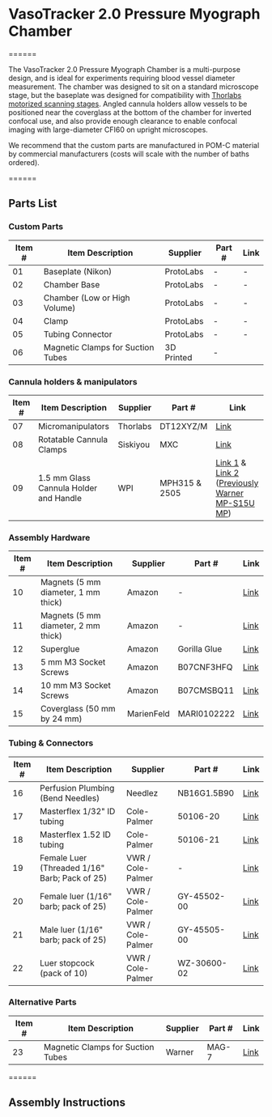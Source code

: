 # VasoTracker 2.0 Pressure Myograph Chamber
======

The VasoTracker 2.0 Pressure Myograph Chamber is a multi-purpose design, and is ideal for experiments requiring blood vessel diameter measurement. The chamber was designed to sit on a standard microscope stage, but the baseplate was designed for compatibility with [Thorlabs motorized scanning stages](https://www.thorlabs.com/newgrouppage9.cfm?objectgroup_id=5360). Angled cannula holders allow vessels to be positioned near the coverglass at the bottom of the chamber for inverted confocal use, and also provide enough clearance to enable confocal imaging with large-diameter CFI60 on upright microscopes. 

We recommend that the custom parts are manufactured in POM-C material by commercial manufacturers (costs will scale with the number of baths ordered). 

======

## Parts List

### Custom Parts


| Item # | Item Description               | Supplier               | Part #                     | Link                                                                                                              |
|--------|--------------------------------|------------------------|----------------------------|-------------------------------------------------------------------------------------------------------------------|
| 01     | Baseplate (Nikon)              | ProtoLabs              | -                          | -                                                                                                                 |
| 02     | Chamber Base                  | ProtoLabs              | -                          | -                                                                                                                 |
| 03     | Chamber (Low or High Volume)            | ProtoLabs              | -                          | -                                                                                                                 |
| 04     | Clamp                         | ProtoLabs              | -                          | -                                                                                                                 |
| 05     | Tubing Connector              | ProtoLabs              | -                          | -                                                                                                                 |
| 06     | Magnetic Clamps for Suction Tubes | 3D Printed         | -                     |                                                        |

### Cannula holders & manipulators

| Item # | Item Description               | Supplier               | Part #                     | Link                                                                                                              |
|--------|--------------------------------|------------------------|----------------------------|-------------------------------------------------------------------------------------------------------------------|
| 07     | Micromanipulators             | Thorlabs               | DT12XYZ/M                  | [Link](https://www.thorlabs.com/thorproduct.cfm?partnumber=DT12XYZ/m)                                             |
| 08     | Rotatable Cannula Clamps      | Siskiyou               | MXC                        | [Link](https://www.siskiyou.com/mxc-14030000e.html)                                                               |
| 09     | 1.5 mm Glass Cannula Holder and Handle  | WPI   | MPH315 & 2505                  | [Link 1](https://www.wpiinc.com/var-3819-microelectrode-holder-mph3.html) & [Link 2](hhttps://www.wpiinc.com/2505-electrode-handle-63-mm.html) ([Previously Warner MP-S15U MP](https://shop.multichannelsystems.com/mp-s15u-mp-series-holder-straight-body-universal-pressure-port-male-luer-female-luer-1-16-1-32-1-5-mm-glass-od.html))         |

### Assembly Hardware

| Item # | Item Description               | Supplier               | Part #                     | Link                                                                                                              |
|-------|--------------------------------|------------------------|----------------------------|-------------------------------------------------------------------------------------------------------------------|
| 10     | Magnets (5 mm diameter, 1 mm thick) | Amazon             | -                          | [Link](https://www.amazon.com/Multi-use-Refrigerator-Magnets-Science-Projects/dp/B07C5HXR2X)                       |
| 11     | Magnets (5 mm diameter, 2 mm thick) | Amazon             | -                          | [Link](https://www.amazon.com/Multi-use-Refrigerator-Magnets-Science-Projects/dp/B07C557LX1)                       |
| 12     | Superglue                    | Amazon                 | Gorilla Glue               | [Link](https://www.amazon.com/Gorilla-Super-Glue-Gram-Clear/dp/B00OAAUAX8/)                                        |
| 13     | 5 mm M3 Socket Screws        | Amazon                 | B07CNF3HFQ                 | [Link](https://www.amazon.com/Socket-Screws-Bolts-Thread-100pcs/dp/B07CNF3HFQ/)                                   |
| 14     | 10 mm M3 Socket Screws       | Amazon                 | B07CMSBQ11                 | [Link](https://www.amazon.com/Socket-Screws-Bolts-Thread-100pcs/dp/B07CMSBQ11/)                                   |
| 15     | Coverglass (50 mm by 24 mm)  | MarienFeld              | MARI0102222                | [Link](https://uk.vwr.com/store/product/7803457/cover-glasses-for-fluorescence)                                   |


### Tubing & Connectors

| Item # | Item Description                         | Supplier     | Part #        | Link                                                                                                              |
|-------|------------------------------------------|--------------|---------------|-------------------------------------------------------------------------------------------------------------------|
| 16     | Perfusion Plumbing (Bend Needles) | Needlez             | NB16G1.5B90   | [Link](https://www.needlez.co.uk/product/16g-blunt-needle-1-5inch-38mm-bent-tip-90-deg/)                          |
| 17     | Masterflex 1/32" ID tubing | Cole-Palmer  | 50106-20  | [Link](https://www.coleparmer.co.uk/i/tygon-e-3603-tubing-1-32-id-x-3-32-od-50-ft/5010620)                          |
| 18     | Masterflex 1.52 ID tubing  | Cole-Palmer  | 50106-21  | [Link](https://www.coleparmer.co.uk/i/tygon-e-3603-tubing-1-16-id-x-1-8-od-50-ft/5010621)                          |
| 19     | Female Luer (Threaded 1/16" Barb; Pack of 25) | VWR / Cole-Palmer| - | [Link](https://uk.vwr.com/store/product/38706450/masterflex-adapter-fittings-female-luer-to-hose-barb-straight-polypropylene-avantor)                 |
| 20     | Female luer (1/16" barb; pack of 25)     | VWR / Cole-Palmer   | GY-45502-00   | [Link](https://uk.vwr.com/store/product/38706450/masterflex-adapter-fittings-female-luer-to-hose-barb-straight-polypropylene-avantor)                          |
| 21     | Male luer (1/16" barb; pack of 25)       | VWR / Cole-Palmer   | GY-45505-00   | [Link](https://uk.vwr.com/store/product/38705591/masterflex-adapter-fittings-male-luer-to-hose-barb-straight-polypropylene-avantor)                          |
| 22     | Luer stopcock (pack of 10)               | VWR / Cole-Palmer   | WZ-30600-02   | [Link](https://uk.vwr.com/store/product/38669771/masterflex-large-bore-stopcock-fittings-male-luer-lock-avantor)                          |

### Alternative Parts

| Item # | Item Description               | Supplier               | Part #                     | Link                                                                                                              |
|--------|--------------------------------|------------------------|----------------------------|-------------------------------------------------------------------------------------------------------------------|
| 23     | Magnetic Clamps for Suction Tubes | Warner              | MAG-7                      | [Link](https://shop.multichannelsystems.com/64-1554.html)                                                         |

======

## Assembly Instructions